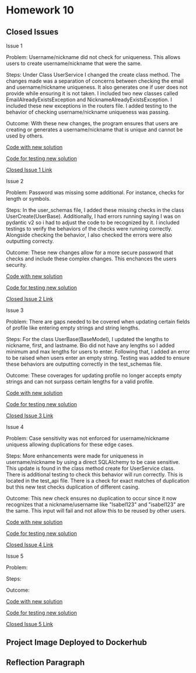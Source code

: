 # Homework 10

## Closed Issues

Issue 1  

Problem: Username/nickname did not check for uniqueness. This allows users to create username/nickname that were the same.  

Steps: Under Class UserService I changed the create class method. The changes made was a separation of concerns between checking the email and username/nickname uniqueness. It also generates one if user does not provide while ensuring it is not taken. I included two new classes called EmailAlreadyExistsException and NicknameAlreadyExistsException. I included these new exceptions in the routers file. I added testing to the behavior of checking username/nickname uniqueness was passing.  

Outcome: With these new changes, the program ensures that users are creating or generates a username/nickname that is unique and cannot be used by others.

[Code with new solution](https://github.com/ipl2/event_manager_hw10/blob/main/app/services/user_service.py#L60-95)  

[Code for testing new solution](https://github.com/ipl2/event_manager_hw10/blob/main/app/tests/test_users_api.py#L194-206)  

[Closed Issue 1 Link](https://github.com/ipl2/event_manager_hw10/issues/1)  



Issue 2  

Problem: Password was missing some additional. For instance, checks for length or symbols.  

Steps: In the user_schemas file, I added these missing checks in the class UserCreate(UserBase). Additionally, I had errors running saying I was on pydantic v2 so i had to adjust the code to be recognized by it. I included testings to verify the behaviors of the checks were running correctly. Alongside checking the behavior, I also checked the errors were also outputting correcty.  

Outcome: These new changes allow for a more secure password that checks and include these complex changes. This enchances the users security.  

[Code with new solution](https://github.com/ipl2/event_manager_hw10/blob/main/app/schemas/user_schemas.py#L45-62)  

[Code for testing new solution](https://github.com/ipl2/event_manager_hw10/blob/main/app/tests/test_users_api.py#L210-238)  

[Closed Issue 2 Link](https://github.com/ipl2/event_manager_hw10/issues/3)  



Issue 3  

Problem: There are gaps needed to be covered when updating certain fields of profile like entering empty strings and string lengths.  

Steps: For the class UserBase(BaseModel), I updated the lengths to nickname, first, and lastname. Bio did not have any lengths so I added minimum and max lengths for users to enter. Following that, I added an error to be raised when users enter an empty string. Testing was added to ensure these behaviors are outputting correctly in the test_schemas file.  

Outcome: These coverages for updating profile no longer accepts empty strings and can not surpass certain lengths for a valid profile.  

[Code with new solution](https://github.com/ipl2/event_manager_hw10/blob/main/app/schemas/user_schemas.py#L29-56)  

[Code for testing new solution](https://github.com/ipl2/event_manager_hw10/blob/main/app/tests/test_user_schemas.py#L64-114)  

[Closed Issue 3 Link](https://github.com/ipl2/event_manager_hw10/issues/5)  



Issue 4  

Problem: Case sensitivity was not enforced for username/nickname uniquess allowing duplications for these edge cases.  

Steps: More enhancements were made for uniqueness in username/nickname by using a direct SQLAlchemy to be case sensitive. This update is found in the class method create for UserService class. There is additional testing to check this behavior will run correctly. This is located in the test_api file. There is a check for exact matches of duplication but this new test checks duplication of different casing.  

Outcome: This new check ensures no duplication to occur since it now recognizes that a nickname/username like "Isabel123" and "isabel123" are the same. This input will fail and not allow this to be reused by other users.  

[Code with new solution](https://github.com/ipl2/event_manager_hw10/blob/main/app/services/user_service.py#L60-98)  

[Code for testing new solution](https://github.com/ipl2/event_manager_hw10/blob/main/app/tests/test_users_api.py#L241-255)  

[Closed Issue 4 Link](https://github.com/ipl2/event_manager_hw10/issues/7)  



Issue 5  

Problem:  

Steps:  

Outcome:  

[Code with new solution]()  

[Code for testing new solution]()  

[Closed Issue 5 Link]()  

## Project Image Deployed to Dockerhub

## Reflection Paragraph